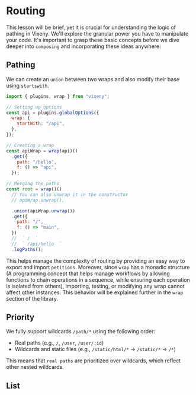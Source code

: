 <script>

 import ListOfComponents from '$lib/components/listofEssential.svelte';

</script>

# Routing

This lesson will be brief, yet it is crucial for understanding the logic of
pathing in Vixeny. We'll explore the granular power you have to manipulate your
code. It's important to grasp these basic concepts before we dive deeper into
`composing` and incorporating these ideas anywhere.


<object type="image/svg+xml" data="/d2/routes.svg"></object>

## Pathing

We can create an `union` between two wraps and also modify their base using
`startswith`.

```javascript
import { plugins, wrap } from "vixeny";

// Setting up options
const api = plugins.globalOptions({
  wrap: {
    startWith: "/api",
  },
});

// Creating a wrap
const apiWrap = wrap(api)()
  .get({
    path: "/hello",
    f: () => "api",
  });

// Merging the paths
const root = wrap()()
  // You can also unwrap it in the constructor
  // apiWrap.unwrap(),

  .union(apiWrap.unwrap())
  .get({
    path: "/",
    f: () => "main",
  })
  //  ` /  `
  //  ` /api/hello  `
  .logPaths();
```

This helps manage the complexity of routing by providing an easy way to export
and import `petitions`. Moreover, since `wrap` has a monadic structure (A
programming concept that helps manage workflows by allowing functions to chain
operations in a sequence, while ensuring each operation is isolated from
others), importing, testing, or modifying any wrap cannot affect other
instances. This behavior will be explained further in the `wrap` section of the
library.

## Priority

<object type="image/svg+xml" data="/d2/wildcard.svg"></object>

We fully support wildcards `/path/*` using the following order:

- Real paths (e.g., `/`, `/user`, `/user/:id`)
- Wildcards and static files (e.g., `/static/html/*` -> `/static/*` -> `/*`)

This means that `real paths` are prioritized over wildcards, which reflect other
nested wildcards.

## List

<ListOfComponents />

